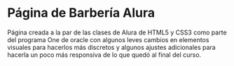 <h1>Página de Barbería Alura</h1>
<p>Página creada a la par de las clases de Alura de HTML5 y CSS3 como parte del programa One de oracle con algunos leves cambios en elementos visuales para hacerlos más discretos y algunos ajustes adicionales para hacerla un poco más responsiva de lo que quedó al final del curso.</p>
